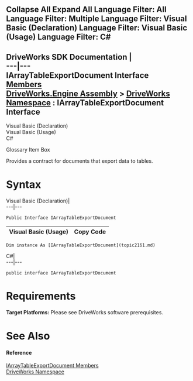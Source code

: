 Collapse All Expand All Language Filter: All  Language Filter: Multiple  Language Filter: Visual Basic (Declaration) Language Filter: Visual Basic (Usage) Language Filter: C#  
---  
DriveWorks SDK Documentation  |   
---|---  
IArrayTableExportDocument Interface   
[Members](topic2162.md)   
[DriveWorks.Engine Assembly](topic2156.md) > [DriveWorks Namespace](topic2159.md) : IArrayTableExportDocument Interface  
---  
  
Visual Basic (Declaration)    
Visual Basic (Usage)    
C# 

Glossary Item Box

Provides a contract for documents that export data to tables. 

# Syntax

Visual Basic (Declaration)|   
---|---  
      
    
    Public Interface IArrayTableExportDocument   
  
Visual Basic (Usage)| Copy Code  
---|---  
      
    
    Dim instance As [IArrayTableExportDocument](topic2161.md)  
  
C#|   
---|---  
      
    
    public interface IArrayTableExportDocument   
  
# Requirements

**Target Platforms:** Please see DriveWorks software prerequisites.

# See Also

#### Reference

[IArrayTableExportDocument Members](topic2162.md)   
[DriveWorks Namespace](topic2159.md)


